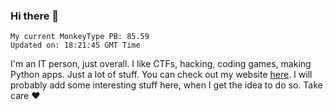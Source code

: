 ### Hi there 👋
<!-- PB START -->
```
My current MonkeyType PB: 85.59
Updated on: 18:21:45 GMT Time
```
<!-- PB END -->
I'm an IT person, just overall. I like CTFs, hacking, coding games, making Python apps. Just a lot of stuff.
You can check out my website [here](https://skill3472.github.io/).
I will probably add some interesting stuff here, when I get the idea to do so. Take care ❤️

